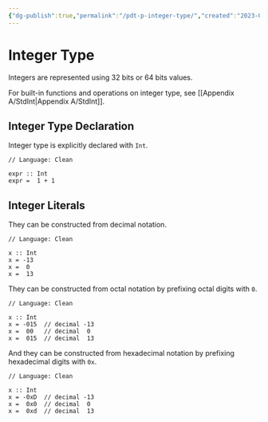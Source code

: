 ```yaml
---
{"dg-publish":true,"permalink":"/pdt-p-integer-type/","created":"2023-07-03T14:26:33.060+07:00","updated":"2023-07-23T03:57:41.963+07:00"}
---
```



# Integer Type

Integers are represented using 32 bits or 64 bits values.

For built-in functions and operations on integer type, see [[Appendix A/StdInt\|Appendix A/StdInt]].

## Integer Type Declaration

Integer type is explicitly declared with `Int`.

```Clean
// Language: Clean

expr :: Int
expr =  1 + 1
```

## Integer Literals

They can be constructed from decimal notation.

```Clean
// Language: Clean

x :: Int
x = -13
x =  0
x =  13
```

They can be constructed from octal notation by prefixing octal digits with `0`.

```Clean
// Language: Clean

x :: Int
x = -015  // decimal -13
x =  00   // decimal  0
x =  015  // decimal  13
```

And they can be constructed from hexadecimal notation by prefixing hexadecimal digits with `0x`.

```Clean
// Language: Clean

x :: Int
x = -0xD  // decimal -13
x =  0x0  // decimal  0
x =  0xd  // decimal  13
```


